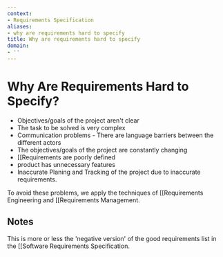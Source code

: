 ```yaml
---
context:
- Requirements Specification
aliases:
- why are requirements hard to specify
title: Why are requirements hard to specify
domain:
- ''
---
```


# Why Are Requirements Hard to Specify?

- Objectives/goals of the project aren't clear
- The task to be solved is very complex
- Communication problems - There are language barriers between the different actors
- The objectives/goals of the project are constantly changing
- [[Requirements are poorly defined
- product has unnecessary features
- Inaccurate Planing and Tracking of the project due to inaccurate requirements.

To avoid these problems, we apply the techniques of [[Requirements Engineering and [[Requirements Management.

## Notes

This is more or less the 'negative version' of the good requirements list in the [[Software Requirements Specification.
